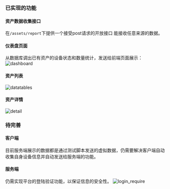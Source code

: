### 已实现的功能
#### 资产数据收集接口
在`/assets/report`下提供一个接受post请求的开放接口
能接收任意来源的数据。

#### 仪表盘页面
从数据库调出已有资产的设备状态和数量统计，发送给前端页面展示：
![dashboard](http://imglf4.nosdn0.126.net/img/c09lVS9TR3YrUFlzK3dhNFJtSHc3R3BhdVpjN3dETWpTSURBMWRNNFdWUmc0ekkxZVNZUlF3PT0.jpg?imageView&thumbnail=500x0&quality=96&stripmeta=0&type=jpg)

#### 资产列表
![datatables](http://imglf6.nosdn0.126.net/img/c09lVS9TR3YrUFlzK3dhNFJtSHc3TjNrU0FOT0E1YXZXVWNhU3RNMlI4V3FZT0lTWUU3QVFnPT0.jpg?imageView&thumbnail=500x0&quality=96&stripmeta=0&type=jpg)

#### 资产详情
![detail](http://imglf6.nosdn0.126.net/img/c09lVS9TR3YrUFlzK3dhNFJtSHc3RDJTbVIvUERWT09nVUxxd09KL1JHZVFJWXFiR3M4TW93PT0.jpg?imageView&thumbnail=500x0&quality=96&stripmeta=0&type=jpg)

### 待完善
#### 客户端
目前服务端展示的数据都是通过测试脚本发送的虚拟数据，仍需要解决客户端自动收集自身设备信息并自动发送给服务端的功能。

#### 服务端
仍需实现平台的登陆验证功能，以保证信息的安全性。
![login_require](http://imglf3.nosdn0.126.net/img/c09lVS9TR3YrUFlzK3dhNFJtSHc3QWV0dFowQm5QTTJOZ1ZWTzNTVG04QUR4VEQ1ZnRLalZRPT0.jpg?imageView&thumbnail=500x0&quality=96&stripmeta=0&type=jpg)
